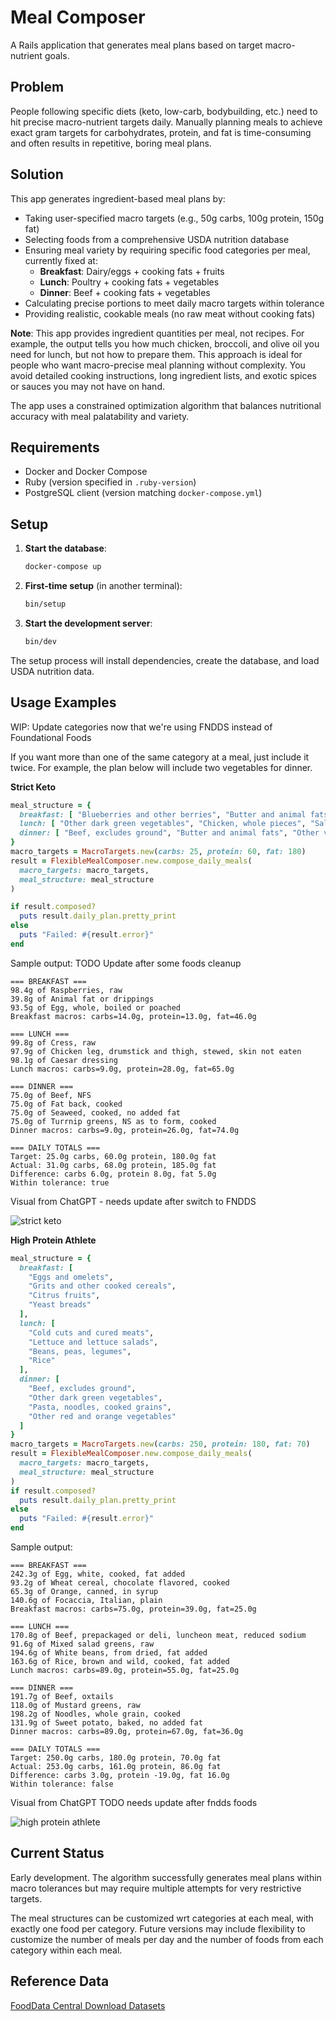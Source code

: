 # Meal Composer

A Rails application that generates meal plans based on target macro-nutrient goals.

## Problem

People following specific diets (keto, low-carb, bodybuilding, etc.) need to hit precise macro-nutrient targets daily. Manually planning meals to achieve exact gram targets for carbohydrates, protein, and fat is time-consuming and often results in repetitive, boring meal plans.

## Solution

This app generates ingredient-based meal plans by:

- Taking user-specified macro targets (e.g., 50g carbs, 100g protein, 150g fat)
- Selecting foods from a comprehensive USDA nutrition database
- Ensuring meal variety by requiring specific food categories per meal, currently fixed at:
  - **Breakfast**: Dairy/eggs + cooking fats + fruits
  - **Lunch**: Poultry + cooking fats + vegetables
  - **Dinner**: Beef + cooking fats + vegetables
- Calculating precise portions to meet daily macro targets within tolerance
- Providing realistic, cookable meals (no raw meat without cooking fats)

**Note**: This app provides ingredient quantities per meal, not recipes. For example, the output tells you how much chicken, broccoli, and olive oil you need for lunch, but not how to prepare them. This approach is ideal for people who want macro-precise meal planning without complexity. You avoid detailed cooking instructions, long ingredient lists, and exotic spices or sauces you may not have on hand.

The app uses a constrained optimization algorithm that balances nutritional accuracy with meal palatability and variety.

## Requirements

- Docker and Docker Compose
- Ruby (version specified in `.ruby-version`)
- PostgreSQL client (version matching `docker-compose.yml`)

## Setup

1. **Start the database**:
   ```bash
   docker-compose up
   ```

2. **First-time setup** (in another terminal):
   ```bash
   bin/setup
   ```

3. **Start the development server**:
   ```bash
   bin/dev
   ```

The setup process will install dependencies, create the database, and load USDA nutrition data.

## Usage Examples

WIP: Update categories now that we're using FNDDS instead of Foundational Foods

If you want more than one of the same category at a meal, just include it twice. For example, the plan below will include two vegetables for dinner.

**Strict Keto**

```ruby
meal_structure = {
  breakfast: [ "Blueberries and other berries", "Butter and animal fats", "Eggs and omelets" ],
  lunch: [ "Other dark green vegetables", "Chicken, whole pieces", "Salad dressings and vegetable oils" ],
  dinner: [ "Beef, excludes ground", "Butter and animal fats", "Other vegetables and combinations", "Other dark green vegetables" ]
}
macro_targets = MacroTargets.new(carbs: 25, protein: 60, fat: 180)
result = FlexibleMealComposer.new.compose_daily_meals(
  macro_targets: macro_targets,
  meal_structure: meal_structure
)

if result.composed?
  puts result.daily_plan.pretty_print
else
  puts "Failed: #{result.error}"
end
```

Sample output: TODO Update after some foods cleanup

```
=== BREAKFAST ===
98.4g of Raspberries, raw
39.8g of Animal fat or drippings
93.5g of Egg, whole, boiled or poached
Breakfast macros: carbs=14.0g, protein=13.0g, fat=46.0g

=== LUNCH ===
99.8g of Cress, raw
97.9g of Chicken leg, drumstick and thigh, stewed, skin not eaten
98.1g of Caesar dressing
Lunch macros: carbs=9.0g, protein=28.0g, fat=65.0g

=== DINNER ===
75.0g of Beef, NFS
75.0g of Fat back, cooked
75.0g of Seaweed, cooked, no added fat
75.0g of Turrnip greens, NS as to form, cooked
Dinner macros: carbs=9.0g, protein=26.0g, fat=74.0g

=== DAILY TOTALS ===
Target: 25.0g carbs, 60.0g protein, 180.0g fat
Actual: 31.0g carbs, 68.0g protein, 185.0g fat
Difference: carbs 6.0g, protein 8.0g, fat 5.0g
Within tolerance: true
```

Visual from ChatGPT - needs update after switch to FNDDS

![strict keto](docs/images/strict-keto.png "strict keto")

**High Protein Athlete**

```ruby
meal_structure = {
  breakfast: [
    "Eggs and omelets",
    "Grits and other cooked cereals",
    "Citrus fruits",
    "Yeast breads"
  ],
  lunch: [
    "Cold cuts and cured meats",
    "Lettuce and lettuce salads",
    "Beans, peas, legumes",
    "Rice"
  ],
  dinner: [
    "Beef, excludes ground",
    "Other dark green vegetables",
    "Pasta, noodles, cooked grains",
    "Other red and orange vegetables"
  ]
}
macro_targets = MacroTargets.new(carbs: 250, protein: 180, fat: 70)
result = FlexibleMealComposer.new.compose_daily_meals(
  macro_targets: macro_targets,
  meal_structure: meal_structure
)
if result.composed?
  puts result.daily_plan.pretty_print
else
  puts "Failed: #{result.error}"
end
```

Sample output:

```
=== BREAKFAST ===
242.3g of Egg, white, cooked, fat added
93.2g of Wheat cereal, chocolate flavored, cooked
65.3g of Orange, canned, in syrup
140.6g of Focaccia, Italian, plain
Breakfast macros: carbs=75.0g, protein=39.0g, fat=25.0g

=== LUNCH ===
170.8g of Beef, prepackaged or deli, luncheon meat, reduced sodium
91.6g of Mixed salad greens, raw
194.6g of White beans, from dried, fat added
163.6g of Rice, brown and wild, cooked, fat added
Lunch macros: carbs=89.0g, protein=55.0g, fat=25.0g

=== DINNER ===
191.7g of Beef, oxtails
118.0g of Mustard greens, raw
198.2g of Noodles, whole grain, cooked
131.9g of Sweet potato, baked, no added fat
Dinner macros: carbs=89.0g, protein=67.0g, fat=36.0g

=== DAILY TOTALS ===
Target: 250.0g carbs, 180.0g protein, 70.0g fat
Actual: 253.0g carbs, 161.0g protein, 86.0g fat
Difference: carbs 3.0g, protein -19.0g, fat 16.0g
Within tolerance: false
```

Visual from ChatGPT TODO needs update after fndds foods

![high protein athlete](docs/images/high-protein-athlete.png "high protein athlete")

## Current Status

Early development. The algorithm successfully generates meal plans within macro tolerances but may require multiple attempts for very restrictive targets.

The meal structures can be customized wrt categories at each meal, with exactly one food per category. Future versions may include flexibility to customize the number of meals per day and the number of foods from each category within each meal.

## Reference Data

[FoodData Central Download Datasets](https://fdc.nal.usda.gov/download-datasets)
